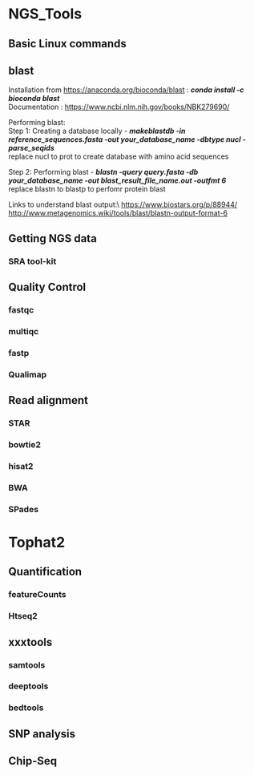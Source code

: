 # NGS_Tools

## Basic Linux commands

## blast

Installation from https://anaconda.org/bioconda/blast : ***conda install -c bioconda blast*** \
Documentation : https://www.ncbi.nlm.nih.gov/books/NBK279690/ 
>
Performing blast: \
Step 1: Creating a database locally - ***makeblastdb -in reference_sequences.fasta -out your_database_name -dbtype nucl -parse_seqids*** \
replace nucl to prot to create database with amino acid sequences 
>
Step 2: Performing blast - ***blastn -query query.fasta -db your_database_name -out blast_result_file_name.out -outfmt 6*** \
replace blastn to blastp to perfomr protein blast 
>
Links to understand blast output:\ 
https://www.biostars.org/p/88944/  
http://www.metagenomics.wiki/tools/blast/blastn-output-format-6

## Getting NGS data

### SRA tool-kit


## Quality Control
### fastqc
### multiqc
### fastp
### Qualimap

## Read alignment

### STAR
### bowtie2
### hisat2
### BWA
### SPades
# Tophat2

## Quantification
### featureCounts
### Htseq2


## xxxtools
### samtools
### deeptools
### bedtools


## SNP analysis

## Chip-Seq






